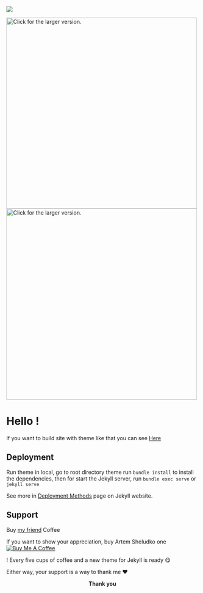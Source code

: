 ![]('https://drive.google.com/file/d/1rL1ddIRVRb_BU2NAPaLb8fY1xJb7c8Hj/view?usp=sharing')

<a href="https://drive.google.com/uc?export=view&id=1rL1ddIRVRb_BU2NAPaLb8fY1xJb7c8Hj"><img src="https://drive.google.com/uc?export=view&id=1rL1ddIRVRb_BU2NAPaLb8fY1xJb7c8Hj" style="width: 500px; max-width: 100%; height: auto" title="Click for the larger version." /></a>
<a href="https://drive.google.com/uc?export=view&id=1t5OOvMusPkafYiq6_tW3v3Xix"><img src="https://drive.google.com/uc?export=view&id=1t5OOvMusPkafYiq6_tW3v3Xix" style="width: 500px; max-width: 100%; height: auto" title="Click for the larger version." /></a>

<h1>Hello !</h1>

If you want to build site with theme like that you can see [Here](https://flexton.netlify.com/)

<h2>Deployment</h2>

Run theme in local, go to root directory theme run `bundle install` to install the dependencies, then for start the Jekyll server, run `bundle exec serve` or `jekyll serve`

See more in [Deployment Methods](https://jekyllrb.com/docs/deployment-methods/) page on Jekyll website.


 <h2>Support</h2>

Buy   [my friend](https://www.buymeacoffee.com/artemsheludko/) Coffee

<p>If you want to show your appreciation, buy  Artem Sheludko one
<a  href="https://www.buymeacoffee.com/artemsheludko"  target="_blank"><img  src="https://www.buymeacoffee.com/assets/img/custom_images/orange_img.png"  alt="Buy Me A Coffee"  style="height: auto !important;width: auto !important;"  ></a>

! Every five cups of coffee and a new theme for Jekyll is ready 😋</p>

<p>Either way, your support is a way to thank me ❤️</p>

<p  align="center"><b>Thank you</b></p>
